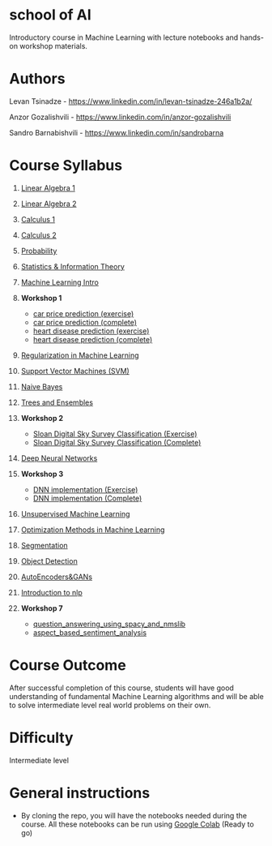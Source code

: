 # school of AI
Introductory course in Machine Learning with lecture notebooks and hands-on workshop materials.

# Authors
Levan Tsinadze - https://www.linkedin.com/in/levan-tsinadze-246a1b2a/

Anzor Gozalishvili - https://www.linkedin.com/in/anzor-gozalishvili

Sandro Barnabishvili - https://www.linkedin.com/in/sandrobarna

# Course Syllabus
1. [Linear Algebra 1](https://github.com/MaxinAI/school-of-ai/blob/master/lecture_1_linear_algebra_1.ipynb)

2. [Linear Algebra 2](https://github.com/MaxinAI/school-of-ai/blob/master/lecture_2_linear_algebra_2.ipynb)

3. [Calculus 1](https://github.com/MaxinAI/school-of-ai/blob/master/lecture_3_calculus_1.ipynb)

4. [Calculus 2](https://github.com/MaxinAI/school-of-ai/blob/master/lecture_4_calculus_2.ipynb)

5. [Probability](https://github.com/MaxinAI/school-of-ai/blob/master/lecture_5_probability.ipynb)

6. [Statistics & Information Theory](https://github.com/MaxinAI/school-of-ai/blob/master/lecture_6_statistics.ipynb)

7. [Machine Learning Intro](https://github.com/MaxinAI/school-of-ai/blob/master/lecture_7_machine_learning_intro.ipynb)

8. **Workshop 1**
    - [car price prediction (exercise)](https://github.com/MaxinAI/school-of-ai/blob/master/workshop_1_car_price_prediction(exercise).ipynb)
    - [car price prediction (complete)](https://github.com/MaxinAI/school-of-ai/blob/master/workshop_1_car_price_prediction(complete).ipynb)
    - [heart disease prediction (exercise)](https://github.com/MaxinAI/school-of-ai/blob/master/workshop_1_heart_disease_prediction(exercise).ipynb)
    - [heart disease prediction (complete)](https://github.com/MaxinAI/school-of-ai/blob/master/workshop_1_heart_disease_prediction(complete).ipynb)
  
9. [Regularization in Machine Learning](https://github.com/MaxinAI/school-of-ai/blob/master/lecture_8_machine_learning_regularization.ipynb)

10. [Support Vector Machines (SVM)](https://github.com/MaxinAI/school-of-ai/blob/master/lecture_9_svm.ipynb)

11. [Naive Bayes](https://github.com/MaxinAI/school-of-ai/blob/master/lecture_10_naive_bayes.ipynb)

12. [Trees and Ensembles](https://github.com/MaxinAI/school-of-ai/blob/master/lecture_11_trees_and_ensembles.ipynb)

13. **Workshop 2**
    - [Sloan Digital Sky Survey Classification (Exercise)](https://github.com/MaxinAI/school-of-ai/blob/master/workshop_2_sdss_classification(exercise).ipynb)
    - [Sloan Digital Sky Survey Classification (Complete)](https://github.com/MaxinAI/school-of-ai/blob/master/workshop_2_sdss_classification(complete).ipynb)
  
14. [Deep Neural Networks](https://github.com/MaxinAI/school-of-ai/blob/master/lecture_12_dnn.ipynb)

15. **Workshop 3**
    - [DNN implementation (Exercise)](https://github.com/MaxinAI/school-of-ai/blob/master/workshop_3_dnn_implementation.ipynb)
    - [DNN implementation (Complete)](https://github.com/MaxinAI/school-of-ai/blob/master/workshop_3_dnn_implementation_complete.ipynb)

16. [Unsupervised Machine Learning](https://github.com/MaxinAI/school-of-ai/blob/master/lecture_13_unsupervised_ml.ipynb)
17. [Optimization Methods in Machine Learning](https://github.com/MaxinAI/school-of-ai/blob/master/lecture_14_optimizations.ipynb)
18. [Segmentation](https://github.com/MaxinAI/school-of-ai/blob/master/lecture_18_segmentation_detection.ipynb)
19. [Object Detection](https://github.com/MaxinAI/school-of-ai/blob/master/lecture_19_object-detection.ipynb)
20. [AutoEncoders&GANs](https://github.com/MaxinAI/school-of-ai/blob/master/lecture_20_autoencoders_gans.ipynb)
21. [Introduction to nlp](https://github.com/MaxinAI/school-of-ai/blob/master/lecture_21_natural_language_processing_1.ipynb)

22. **Workshop 7**
    - [question_answering_using_spacy_and_nmslib](https://github.com/MaxinAI/school-of-ai/blob/master/workshop_7_question_answering_using_spacy_and_nmslib.ipynb)
    - [aspect_based_sentiment_analysis](https://github.com/MaxinAI/school-of-ai/blob/master/workshop_7_aspect_based_sentiment_analysis.ipynb)
  
# Course Outcome
After successful completion of this course, students will have good understanding of fundamental Machine Learning algorithms and will be able to solve intermediate level real world problems on their own.

# Difficulty
Intermediate level

# General instructions
- By cloning the repo, you will have the notebooks needed during the course. All these notebooks can be run using [Google Colab](https://colab.research.google.com/) (Ready to go)
